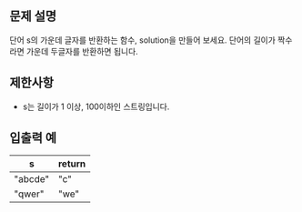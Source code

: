 ## 문제 설명
단어 s의 가운데 글자를 반환하는 함수, solution을 만들어 보세요. 단어의 길이가 짝수라면 가운데 두글자를 반환하면 됩니다.

## 제한사항

- s는 길이가 1 이상, 100이하인 스트링입니다.

## 입출력 예

| s       | 	return |
|---------|---------|
| "abcde" | 	"c"    |
| "qwer"  | 	"we"   |